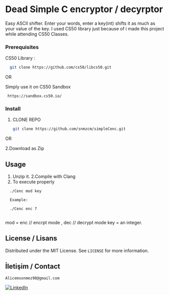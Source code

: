 # Dead Simple C encryptor / decyrptor
Easy ASCII shifter. Enter your words, enter a key(int) shifts it as much as your value of the key.
I used CS50 library just because of i made this project while attending CS50 Classes.

### Prerequisites
CS50 Library :
 ```sh
   git clone https://github.com/cs50/libcs50.git
   ```
   
   OR
   
   Simply use it on CS50 Sandbox
  ``` 
   https://sandbox.cs50.io/
   ```

###  Install

1. CLONE REPO
   ```sh
   git clone https://github.com/snmzcm/simpleCenc.git
   ```
  OR
  
  2.Download as Zip

##  Usage

1. Unzip it.
2.Compile with Clang
3. To execute properly
```
  ./Cenc mod key
  
  Example:
  
  ./Cenc enc 7
 
```
mod = enc // encrpt mode , dec // decrypt mode
key = an integer.



## License / Lisans

Distributed under the MIT License. See `LICENSE` for more information.

## İletişim / Contact

``` Alicemsonmez98@gmail.com ```

[![LinkedIn][linkedin-shield]][linkedin-url]


[license-shield]: https://img.shields.io/github/license/snmzcm/repo.svg?style=for-the-badge
[license-url]: https://github.com/snmzcm/simpleCenc/blob/main/LICENSE
[linkedin-shield]: https://img.shields.io/badge/-LinkedIn-black.svg?style=for-the-badge&logo=linkedin&colorB=555
[linkedin-url]: https://www.linkedin.com/in/cem-sönmez-01a58a196/
